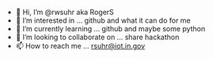 - 👋 Hi, I’m @rwsuhr aka RogerS
- 👀 I’m interested in ...  github and what it can do for me
- 🌱 I’m currently learning ... github and maybe some python
- 💞️ I’m looking to collaborate on ... share hackathon     
- 📫 How to reach me ...  rsuhr@iot.in.gov

<!---
rwsuhr/rwsuhr is a ✨ special ✨ repository because its `README.md` (this file) appears on your GitHub profile.
You can click the Preview link to take a look at your changes.
--->
